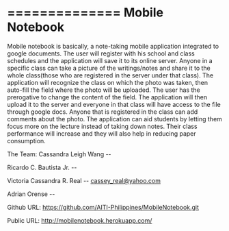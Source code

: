 ==============
Mobile Notebook
==============
Mobile notebook is basically, a note-taking mobile application integrated to google documents. The user will register with his school and class schedules and the application will save it to its online server. Anyone in a specific class can take a picture of the writings/notes and share it to the whole class(those who are registered in the server under that class). The application will recognize the class on which the photo was taken, then auto-fill the field where the photo will be uploaded. The user has the prerogative to change the content of the field. The application will then upload it to the server and everyone in that class will have access to the file through google docs. Anyone that is registered in the class can add comments about the photo. The application can aid students by letting them focus more on the lecture instead of taking down notes. Their class performance will increase and they will also help in reducing paper consumption.

The Team:
Cassandra Leigh Wang -- 

Ricardo C. Bautista Jr. --

Victoria Cassandra R. Real -- cassey_real@yahoo.com

Adrian Orense --

Github URL: https://github.com/AITI-Philippines/MobileNotebook.git

Public URL: http://mobilenotebook.herokuapp.com/
